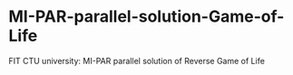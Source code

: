 MI-PAR-parallel-solution-Game-of-Life
=====================================

FIT CTU university: MI-PAR parallel solution of Reverse Game of Life